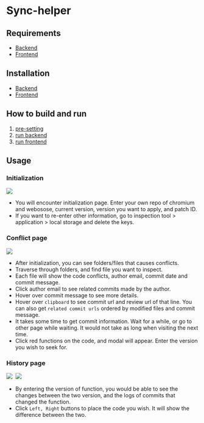 # Sync-helper

## Requirements
- [Backend](https://github.com/lgewst/snu-helper-tool-project/tree/main/backend#requirements)  
- [Frontend](https://github.com/lgewst/snu-helper-tool-project/tree/main/backend#requirements)

## Installation
- [Backend](https://github.com/lgewst/snu-helper-tool-project/tree/main/backend#Installation)
- [Frontend](https://github.com/lgewst/snu-helper-tool-project/tree/main/backend#requirements)

## How to build and run

1. [pre-setting](https://github.com/lgewst/snu-helper-tool-project/blob/main/PRESETTING.md)
2. [run backend](https://github.com/lgewst/snu-helper-tool-project/tree/main/backend#how-to-build-and-run)
3. [run frontend](https://github.com/lgewst/snu-helper-tool-project/tree/main/frontend#usage)

## Usage

### Initialization
<kbd>
  <img src = "https://user-images.githubusercontent.com/68896140/172613481-4f187f83-38b1-4e8b-8e4f-6cd2be759d6e.png">
</kbd>

- You will encounter initialization page. Enter your own repo of chromium and webosose, current version, version you want to apply, and patch ID.
- If you want to re-enter other information, go to inspection tool > application > local storage and delete the keys.

### Conflict page
<kbd> <img src = "https://user-images.githubusercontent.com/68896140/172613651-4a33fa3a-f6f1-4f66-9891-4749659e910a.png"> </kbd>

- After initialization, you can see folders/files that causes conflicts.
- Traverse through folders, and find file you want to inspect.
- Each file will show the code conflicts, author email, commit date and commit message.
- Click author email to see related commits made by the author.
- Hover over commit message to see more details.
- Hover over `clipboard` to see commit url and review url of that line. You can also get `related commit urls` ordered by modified files and commit message.
- It takes some time to get commit information. Wait for a while, or go to other page while waiting. It would not take as long when visiting the next time.
- Click red functions on the code, and modal will appear. Enter the version you wish to seek for.

### History page
<kbd>
  <img src = "https://user-images.githubusercontent.com/68896140/172613730-dfeee24b-3e8a-4f19-8336-4068b4a05e99.png">
</kbd>
<kbd>
  <img src = "https://user-images.githubusercontent.com/68896140/172613776-95e79a92-a67e-4e7e-a9fe-3850498adfbd.png">
</kbd>

- By entering the version of function, you would be able to see the changes between the two version, and the logs of commits that changed the function.
- Click `Left, Right` buttons to place the code you wish. It will show the difference between the two.
